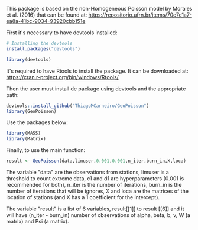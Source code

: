 This package is based on the non-Homogeneous Poisson model by Morales et al. (2016) that can be found at: https://repositorio.ufrn.br/items/70c7e1a7-ea8a-41bc-9034-93920cbb151e

First it's necessary to have devtools installed:

```r
# Installing the devtools
install.packages("devtools")

library(devtools)
```
It's required to have Rtools to install the package. It can be downloaded at: https://cran.r-project.org/bin/windows/Rtools/

Then the user must install de package using devtools and the appropriate path:

```r
devtools::install_github("ThiagoMCarneiro/GeoPoisson")
library(GeoPoisson)
```
Use the packages below:

```r
library(MASS)
library(Matrix)
```

Finally, to use the main function:

```r
result <- GeoPoisson(data,limuser,0.001,0.001,n_iter,burn_in,X,loca)

```
The variable "data" are the observations from stations, limuser is a threshold to count extreme data, c1 and d1 are hyperparameters (0.001 is recommended for both), n_iter is the number of iterations, burn_in is the number of iterations that will be ignores, X and loca are the matrices of the location of stations (and X has a 1 coefficient for the intercept).

The variable "result" is a list of 6 variables, result[[1]] to result [[6]] and it will have (n_iter - burn_in) number of observations of alpha, beta, b, v, W (a matrix) and Psi (a matrix).
